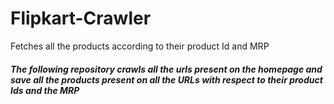 # Flipkart-Crawler
Fetches all the products according to their product Id and MRP
<h5> The following repository crawls all the urls present on the homepage and save all the products present on all the URLs with respect to their product Ids and the MRP </h5>
